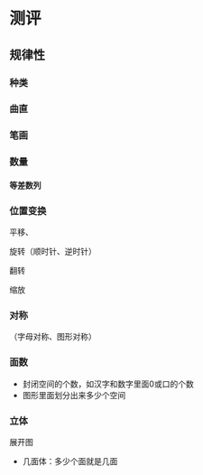 # 测评



## 规律性

### 种类



### 曲直



### 笔画



### 数量

#### 等差数列



### 位置变换

平移、

旋转（顺时针、逆时针）

翻转

缩放



### 对称

（字母对称、图形对称）



### 面数

- 封闭空间的个数，如汉字和数字里面0或口的个数
- 图形里面划分出来多少个空间



### 立体

展开图

- 几面体：多少个面就是几面